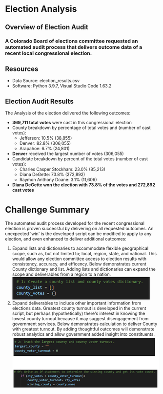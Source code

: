 # Election Analysis  
## Overview of Election Audit
### A Colorado Board of elections committee requested an automated audit process that delivers outcome data of a recent local congressional election.  
## Resources  
* Data Source: election_results.csv
* Software: Python 3.9.7, Visual Studio Code 1.63.2
## Election Audit Results  
The Analysis of the election delivered the following outcomes:  
* **369,711 total votes** were cast in this congressional election
* County breakdown by percentage of total votes and (number of cast votes):
  * Jefferson: 10.5% (38,855)
  * Denver: 82.8% (306,055)
  * Arapahoe: 6.7% (24,801)
* **Denver** received the largest number of votes (306,055)
* Candidate breakdown by percent of the total votes (number of cast votes):
  * Charles Casper Stockham: 23.0% (85,213)
  * Diana DeGette: 73.8% (272,892)
  * Raymon Anthony Doane: 3.1% (11,606)
* **Diana DeGette won the election with 73.8% of the votes and 272,892 cast votes**
# Challenge Summary
The automated audit process developed for the recent congressional election is proven successful by delivering on all requested outcomes. An unexpected 'win' is the developed script can be modified to apply to any election, and even enhanced to deliver additional outcomes:
   1. Expand lists and dictionaries to accommodate flexible geographical scope, such as, but not limited to; local, region, state, and national. This would allow any election committee access to election results with consistency, accuracy, and efficency.  Below demonstrates current County dictionary and list.  Adding lists and dictionaries can expand the scope and deliverables from a region to a nation.    
![](/Resources/Example_1_dict_list.png)  
   3. Expand deliverables to include other important information from elections data.  Greatest county turnout is developed in the current script, but perhaps (hypothetically) there's interest in knowing the lowest county turnout because it may suggest disengagement from government services.  Below demonstrates calculation to deliver County with greatest turnout.  By adding thoughtful outcomes will demonstrate robust analytics and allow government added insight into constituents.  
![](/Resources/Example_1_lowest_turnout.png)

